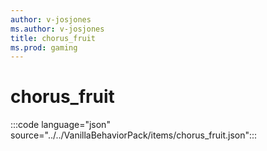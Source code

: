 ```yaml
---
author: v-josjones
ms.author: v-josjones
title: chorus_fruit
ms.prod: gaming
---
```


# chorus_fruit

:::code language="json" source="../../VanillaBehaviorPack/items/chorus_fruit.json":::